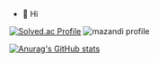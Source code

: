 - 👋 Hi


[![Solved.ac Profile](http://mazassumnida.wtf/api/v2/generate_badge?boj=jiy00n)](https://solved.ac/jiy00n/)
![mazandi profile](http://mazandi.herokuapp.com/api?handle=jiy00n&theme=warm)

[![Anurag's GitHub stats](https://github-readme-stats.vercel.app/api?username=jiy0-0nv&theme=shadow_blue&show_icons=true)](https://github.com/anuraghazra/github-readme-stats)

<!---
jiy0-0nv/jiy0-0nv is a ✨ special ✨ repository because its `README.md` (this file) appears on your GitHub profile.
You can click the Preview link to take a look at your changes.
--->

